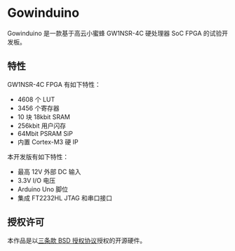 # Gowinduino

Gowinduino 是一款基于高云小蜜蜂 GW1NSR-4C 硬处理器 SoC FPGA 的试验开发板。

## 特性

GW1NSR-4C FPGA 有如下特性：

* 4608 个 LUT
* 3456 个寄存器
* 10 块 18kbit SRAM
* 256kbit 用户闪存
* 64Mbit PSRAM SiP
* 内置 Cortex-M3 硬 IP

本开发版有如下特性：

* 最高 12V 外部 DC 输入
* 3.3V I/O 电压
* Arduino Uno 脚位
* 集成 FT2232HL JTAG 和串口接口

## 授权许可

本作品是以[三条款 BSD 授权协议](LICENSE.md)授权的开源硬件。
